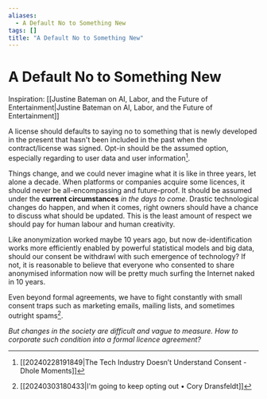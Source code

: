 ```yaml
---
aliases:
  - A Default No to Something New
tags: []
title: "A Default No to Something New"
---
```


# A Default No to Something New

Inspiration: [[Justine Bateman on AI, Labor, and the Future of Entertainment|Justine Bateman on AI, Labor, and the Future of Entertainment]]

A license should defaults to saying no to something that is newly developed in the present that hasn't been included in the past when the contract/license was signed. Opt-in should be the assumed option, especially regarding to user data and user information[^1].

Things change, and we could never imagine what it is like in three years, let alone a decade. When platforms or companies acquire some licences, it should never be all-encompassing and future-proof. It should be assumed under the **current circumstances** *in the days to come*. Drastic technological changes do happen, and when it comes, right owners should have a chance to discuss what should be updated. This is the least amount of respect we should pay for human labour and human creativity.

Like anonymization worked maybe 10 years ago, but now de-identification works more efficiently enabled by powerful statistical models and big data, should our consent be withdrawl with such emergence of technology? If not, it is reasonable to believe that everyone who consented to share anonymised information now will be pretty much surfing the Internet naked in 10 years.

Even beyond formal agreements, we have to fight constantly with small consent traps such as marketing emails, mailing lists, and sometimes outright spams[^2].

*But changes in the society are difficult and vague to measure. How to corporate such condition into a formal licence agreement?*

[^1]: [[20240228191849|The Tech Industry Doesn’t Understand Consent - Dhole Moments]]
[^2]: [[20240303180433|I'm going to keep opting out • Cory Dransfeldt]]